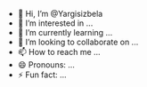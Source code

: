 - 👋 Hi, I’m @Yargisizbela
- 👀 I’m interested in ...
- 🌱 I’m currently learning ...
- 💞️ I’m looking to collaborate on ...
- 📫 How to reach me ...
- 😄 Pronouns: ...
- ⚡ Fun fact: ...

<!---
Yargisizbela/Yargisizbela is a ✨ special ✨ repository because its `README.md` (this file) appears on your GitHub profile.
You can click the Preview link to take a look at your changes.
--->
